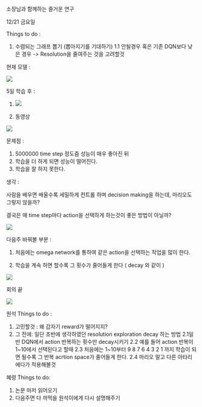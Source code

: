 소장님과 함께하는 즐거운 연구 



12/21 금요일

Things to do : 

1. 수렴되는 그래프 뽑기 (뽑아지기를 기대하기)
   1.1 안될경우 혹은 기존 DQN보다 낮은 경우 -> Resolution을 줄여주는 것을 고려할것



현재 모델 : 



<img src="https://www.dropbox.com/s/zyqzozfabh9wnow/Screenshot%202018-12-21%2019.10.33.png?raw=1">







5일 학습 후 :



1. <img src="https://www.dropbox.com/s/bzyv92x6jcvwahm/Screenshot%202018-12-21%2018.43.59.png?raw=1">

1. 동영상 

[![](http://img.youtube.com/vi/HVIlETiJ8a0/0.jpg)](http://www.youtube.com/watch?v=HVIlETiJ8a0 "")



문제점 : 

1. 5000000 time step 정도즘 성능이 매우 좋아진 뒤
2. 학습을 더 하게 되면 성능이 떨어진다. 
3. 학습을 잘 하지 못한다. 



생각 : 



사람을 배우면 배울수록 세밀하게 컨트롤 하며 decision making을 하는데, 마리오도 그렇지 않을까? 

결국은 매 time step마다 action을 선택하게 하는것이 좋은 방법이 아닐까? 



<img src="https://www.dropbox.com/s/oh2mad82mzsrgxf/Screenshot%202018-12-21%2019.09.03.png?raw=1">





다음주 바꿔볼 부분 : 

1. 처음에는 omega network를 통하여 같은 action을 선택하는 작업을 많이 한다.

2. 학습을 계속 하면 할수록 그 횟수가 줄어들게 한다 ( decay 와 같이 )




<img src="https://www.dropbox.com/s/50ldive3m1pa6t4/Screenshot%202018-12-21%2019.10.59.png?raw=1">







회의 끝 



<img src="https://www.dropbox.com/s/2kwh8wvicjlm3od/Screenshot%202018-12-21%2020.56.06.png?raw=1">





원석 Things to do :

1. 고민할것 : 왜 갑자기 reward가 떨어지지? 
2. 그 전에: 
   일단 초반에 생각하였던 resolution exploration decay  하는 방법 
   2.1일반 DQN에서 action 반복하는 횟수만 decay시키기
   2.2 예를 들어 action 반복이 1~10에서 선택된다고 할때 
   2.3  처음에는 1~10부터 9 8 7 6 4 3 2 1 까지 학습이 되면 될수록 그 반복 acrtion space가 줄어들게 한다. 
   2.4 마리오 말고 다른 아타리에다가 적용해볼것 


혜령 Things to do: 

1. 논문 마저 읽어오기 
2. 다음주면 다 까먹을 원석이에게 다시 설명해주기 

